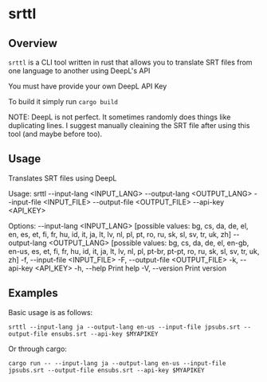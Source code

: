 # srttl

## Overview

`srttl` is a CLI tool written in rust that allows you to translate
SRT files from one language to another using DeepL's API

You must have provide your own DeepL API Key

To build it simply run `cargo build`

NOTE: DeepL is not perfect. It sometimes randomly does things like
duplicating lines. I suggest manually cleaining the SRT file after
using this tool (and maybe before too).

## Usage

Translates SRT files using DeepL

Usage: srttl --input-lang <INPUT_LANG> --output-lang <OUTPUT_LANG> --input-file <INPUT_FILE> --output-file <OUTPUT_FILE> --api-key <API_KEY>

Options:
      --input-lang <INPUT_LANG>    [possible values: bg, cs, da, de, el, en, es, et, fi, fr, hu, id, it, ja, lt, lv, nl, pl, pt, ro, ru, sk, sl, sv, tr, uk, zh]
      --output-lang <OUTPUT_LANG>  [possible values: bg, cs, da, de, el, en-gb, en-us, es, et, fi, fr, hu, id, it, ja, lt, lv, nl, pl, pt-br, pt-pt, ro, ru, sk, sl, sv, tr, uk, zh]
  -f, --input-file <INPUT_FILE>
  -F, --output-file <OUTPUT_FILE>
  -k, --api-key <API_KEY>
  -h, --help                       Print help
  -V, --version                    Print version

## Examples

Basic usage is as follows:

`srttl --input-lang ja --output-lang en-us --input-file jpsubs.srt --output-file ensubs.srt --api-key $MYAPIKEY`

Or through cargo:

`cargo run -- --input-lang ja --output-lang en-us --input-file jpsubs.srt --output-file ensubs.srt --api-key $MYAPIKEY`
